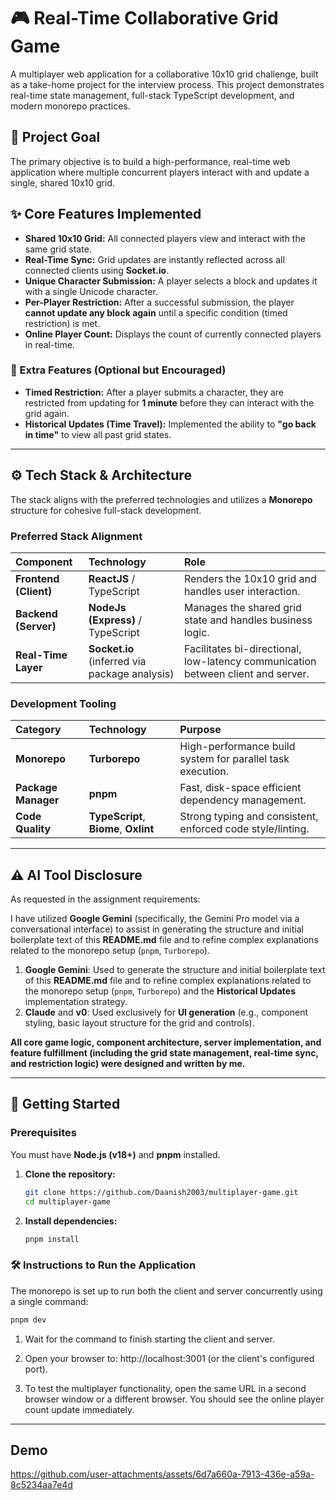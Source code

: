 # 🎮 Real-Time Collaborative Grid Game

A multiplayer web application for a collaborative 10x10 grid challenge, built as a take-home project for the interview process. This project demonstrates real-time state management, full-stack TypeScript development, and modern monorepo practices.

## 🎯 Project Goal

The primary objective is to build a high-performance, real-time web application where multiple concurrent players interact with and update a single, shared 10x10 grid.

## ✨ Core Features Implemented

* **Shared 10x10 Grid:** All connected players view and interact with the same grid state.
* **Real-Time Sync:** Grid updates are instantly reflected across all connected clients using **Socket.io**.
* **Unique Character Submission:** A player selects a block and updates it with a single Unicode character.
* **Per-Player Restriction:** After a successful submission, the player **cannot update any block again** until a specific condition (timed restriction) is met.
* **Online Player Count:** Displays the count of currently connected players in real-time.

### 🌟 Extra Features (Optional but Encouraged)

* **Timed Restriction:** After a player submits a character, they are restricted from updating for **1 minute** before they can interact with the grid again.
* **Historical Updates (Time Travel):** Implemented the ability to **"go back in time"** to view all past grid states.

---

## ⚙️ Tech Stack & Architecture

The stack aligns with the preferred technologies and utilizes a **Monorepo** structure for cohesive full-stack development.

### Preferred Stack Alignment
| Component | Technology | Role |
| :--- | :--- | :--- |
| **Frontend (Client)** | **ReactJS** / TypeScript | Renders the 10x10 grid and handles user interaction. |
| **Backend (Server)** | **NodeJs (Express)** / TypeScript | Manages the shared grid state and handles business logic. |
| **Real-Time Layer** | **Socket.io** (inferred via package analysis) | Facilitates bi-directional, low-latency communication between client and server. |

### Development Tooling
| Category | Technology | Purpose |
| :--- | :--- | :--- |
| **Monorepo** | **Turborepo** | High-performance build system for parallel task execution. |
| **Package Manager**| **pnpm** | Fast, disk-space efficient dependency management. |
| **Code Quality** | **TypeScript**, **Biome**, **Oxlint** | Strong typing and consistent, enforced code style/linting. |

---

## ⚠️ AI Tool Disclosure

As requested in the assignment requirements:

I have utilized **Google Gemini** (specifically, the Gemini Pro model via a conversational interface) to assist in generating the structure and initial boilerplate text of this **README.md** file and to refine complex explanations related to the monorepo setup (`pnpm`, `Turborepo`).

1.  **Google Gemini**: Used to generate the structure and initial boilerplate text of this **README.md** file and to refine complex explanations related to the monorepo setup (`pnpm`, `Turborepo`) and the **Historical Updates** implementation strategy.
2.  **Claude** and **v0**: Used exclusively for **UI generation** (e.g., component styling, basic layout structure for the grid and controls).

**All core game logic, component architecture, server implementation, and feature fulfillment (including the grid state management, real-time sync, and restriction logic) were designed and written by me.**

---

## 🚀 Getting Started

### Prerequisites

You must have **Node.js (v18+)** and **pnpm** installed.

1.  **Clone the repository:**
    ```bash
    git clone https://github.com/Daanish2003/multiplayer-game.git
    cd multiplayer-game
    ```
2.  **Install dependencies:**
    ```bash
    pnpm install
    ```

### 🛠️ Instructions to Run the Application

The monorepo is set up to run both the client and server concurrently using a single command:

```bash
pnpm dev
```

1. Wait for the command to finish starting the client and server.

2. Open your browser to: http://localhost:3001 (or the client's configured port).

3. To test the multiplayer functionality, open the same URL in a second browser window or a different browser. You should see the online player count update immediately.

---

## Demo

https://github.com/user-attachments/assets/6d7a660a-7913-436e-a59a-8c5234aa7e4d
